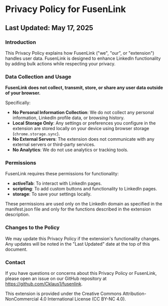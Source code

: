# Privacy Policy for FusenLink

## Last Updated: May 17, 2025

### Introduction

This Privacy Policy explains how FusenLink ("we", "our", or "extension") handles user data. FusenLink is designed to enhance LinkedIn functionality by adding bulk actions while respecting your privacy.

### Data Collection and Usage

**FusenLink does not collect, transmit, store, or share any user data outside of your browser.**

Specifically:

- **No Personal Information Collection**: We do not collect any personal information, LinkedIn profile data, or browsing history.
- **Local Storage Only**: Any settings or preferences you configure in the extension are stored locally on your device using browser storage (`chrome.storage.sync`).
- **No External Servers**: The extension does not communicate with any external servers or third-party services.
- **No Analytics**: We do not use analytics or tracking tools.

### Permissions

FusenLink requires these permissions for functionality:

- **activeTab**: To interact with LinkedIn pages.
- **scripting**: To add custom buttons and functionality to LinkedIn pages.
- **storage**: To save your settings locally.

These permissions are used only on the LinkedIn domain as specified in the manifest.json file and only for the functions described in the extension description.

### Changes to the Policy

We may update this Privacy Policy if the extension's functionality changes. Any updates will be noted in the "Last Updated" date at the top of this document.

### Contact

If you have questions or concerns about this Privacy Policy or FusenLink, please open an issue on our GitHub repository at https://github.com/Cklaus1/fusenlink.

This extension is provided under the Creative Commons Attribution-NonCommercial 4.0 International License (CC BY-NC 4.0).